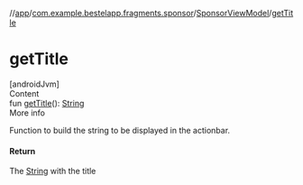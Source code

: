 //[app](../../index.md)/[com.example.bestelapp.fragments.sponsor](../index.md)/[SponsorViewModel](index.md)/[getTitle](get-title.md)



# getTitle  
[androidJvm]  
Content  
fun [getTitle](get-title.md)(): [String](https://kotlinlang.org/api/latest/jvm/stdlib/kotlin/-string/index.html)  
More info  


Function to build the string to be displayed in the actionbar.



#### Return  


The [String](https://kotlinlang.org/api/latest/jvm/stdlib/kotlin/-string/index.html) with the title

  



